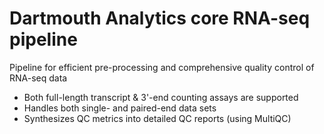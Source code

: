 # Dartmouth Analytics core RNA-seq pipeline

Pipeline for efficient pre-processing and comprehensive quality control of RNA-seq data

- Both full-length transcript & 3'-end counting assays are supported
- Handles both single- and paired-end data sets 
- Synthesizes QC metrics into detailed QC reports (using MultiQC) 
